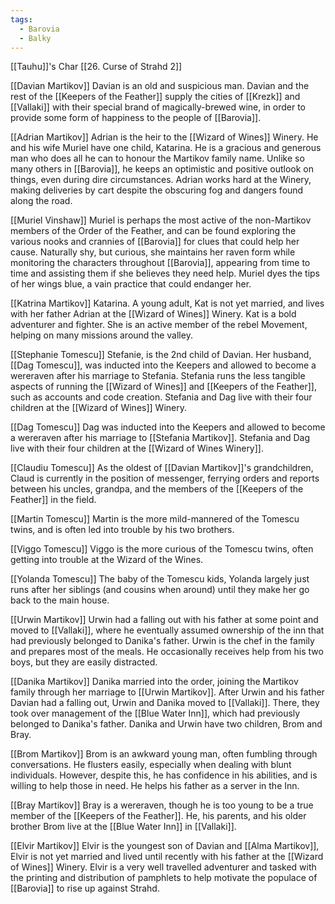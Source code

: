 ```yaml
---
tags:
  - Barovia
  - Balky
---
```

[[Tauhu]]'s Char
[[26. Curse of Strahd 2]]

[[Davian Martikov]]
Davian is an old and suspicious man. Davian and the rest of the [[Keepers of the Feather]] supply the cities of [[Krezk]] and [[Vallaki]] with their special brand of magically-brewed wine, in order to provide some form of happiness to the people of [[Barovia]]. 

[[Adrian Martikov]]
Adrian is the heir to the [[Wizard of Wines]] Winery. He and his wife Muriel have one child, Katarina. He is a gracious and generous man who does all he can to honour the Martikov family name. Unlike so many others in [[Barovia]], he keeps an optimistic and positive outlook on things, even during dire circumstances. Adrian works hard at the Winery, making deliveries by cart despite the obscuring fog and dangers found along the road. 

[[Muriel Vinshaw]]
Muriel is perhaps the most active of the non-Martikov members of the Order of the Feather, and can be found exploring the various nooks and crannies of [[Barovia]] for clues that could help her cause. Naturally shy, but curious, she maintains her raven form while monitoring the characters throughout [[Barovia]], appearing from time to time and assisting them if she believes they need help. Muriel dyes the tips of her wings blue, a vain practice that could endanger her. 

[[Katrina Martikov]]
Katarina. A young adult, Kat is not yet married, and lives with her father Adrian at the [[Wizard of Wines]] Winery. Kat is a bold adventurer and fighter. She is an active member of the rebel Movement, helping on many missions around the valley.

[[Stephanie Tomescu]]
Stefanie, is the 2nd child of Davian. Her husband, [[Dag Tomescu]], was inducted into the Keepers and allowed to become a wereraven after his marriage to Stefania. Stefania runs the less tangible aspects of running the [[Wizard of Wines]] and [[Keepers of the Feather]], such as accounts and code creation. Stefania and Dag live with their four children at the [[Wizard of Wines]] Winery.

[[Dag Tomescu]]
Dag was inducted into the Keepers and allowed to become a wereraven after his marriage to [[Stefania Martikov]]. Stefania and Dag live with their four children at the [[Wizard of Wines Winery]].

[[Claudiu Tomescu]]
As the oldest of [[Davian Martikov]]'s grandchildren, Claud is currently in the position of messenger, ferrying orders and reports between his uncles, grandpa, and the members of the [[Keepers of the Feather]] in the field.

[[Martin Tomescu]]
Martin is the more mild-mannered of the Tomescu twins, and is often led into trouble by his two brothers.

[[Viggo Tomescu]]
Viggo is the more curious of the Tomescu twins, often getting into trouble at the Wizard of the Wines.

[[Yolanda Tomescu]]
The baby of the Tomescu kids, Yolanda largely just runs after her siblings (and cousins when around) until they make her go back to the main house.

[[Urwin Martikov]]
Urwin had a falling out with his father at some point and moved to [[Vallaki]], where he eventually assumed ownership of the inn that had previously belonged to Danika's father. Urwin is the chef in the family and prepares most of the meals. He occasionally receives help from his two boys, but they are easily distracted. 

[[Danika Martikov]]
Danika married into the order, joining the Martikov family through her marriage to [[Urwin Martikov]]. After Urwin and his father Davian had a falling out, Urwin and Danika moved to [[Vallaki]]. There, they took over management of the [[Blue Water Inn]], which had previously belonged to Danika's father. Danika and Urwin have two children, Brom and Bray.

[[Brom Martikov]]
Brom is an awkward young man, often fumbling through conversations. He flusters easily, especially when dealing with blunt individuals. However, despite this, he has confidence in his abilities, and is willing to help those in need. He helps his father as a server in the Inn.

[[Bray Martikov]]
Bray is a wereraven, though he is too young to be a true member of the [[Keepers of the Feather]]. He, his parents, and his older brother Brom live at the [[Blue Water Inn]] in [[Vallaki]].


[[Elvir Martikov]]
Elvir is the youngest son of Davian and [[Alma Martikov]], Elvir is not yet married and lived until recently with his father at the [[Wizard of Wines]] Winery. Elvir is a very well travelled adventurer and tasked with the printing and distribution of pamphlets to help motivate the populace of [[Barovia]] to rise up against Strahd.
